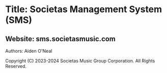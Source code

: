 # Title: Societas Management System (SMS)

## Website: sms.societasmusic.com

Authors: Aiden O'Neal

Copyright (C) 2023-2024 Societas Music Group Corporation. All Rights Reserved.
